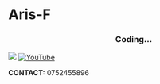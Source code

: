 # Aris-F

<h3 align="center">Coding...</h3>
<div>
  <a href = "mailto:aris.s.favor@gmail.com" target = "blank"><img src = "https://img.shields.io/badge/-Gmail-%23333?style=for-the-badge&logo=gmail&logoColor=white"></a> 
  <a href = "https://www.youtube.com/channel/UCoS0B5oLnAcCZpk8guzLgVw" target = "blank"><img alt="YouTube" src="https://www.google.com/imgres?imgurl=https%3A%2F%2Fstatic.vecteezy.com%2Fsystem%2Fresources%2Fthumbnails%2F011%2F998%2F173%2Fsmall_2x%2Fyoutube-icon-free-vector.jpg&tbnid=GUreY7vXG-dmGM&vet=12ahUKEwjE8c2b5fyCAxWbWKQEHYvLDGEQMygAegQIARBj..i&imgrefurl=https%3A%2F%2Fwww.vecteezy.com%2Ffree-vector%2Fyoutube-icon&docid=xvwxaUER0yxkqM&w=399&h=400&q=youtube%20icon%20vector&hl=en&ved=2ahUKEwjE8c2b5fyCAxWbWKQEHYvLDGEQMygAegQIARBj"></a>

  <br>
  <p><b>CONTACT:</b> 0752455896</p> 
  
</div>
